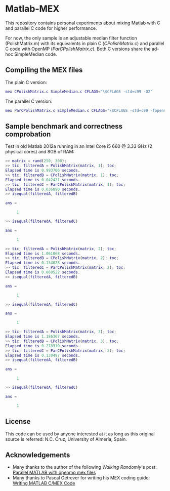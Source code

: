 # Matlab-MEX

This repository contains personal experiments about mixing Matlab with C and parallel C code for higher performance.

For now, the only sample is an adjustable median filter function (PolishMatrix.m) with its equivalents in plain C (_CPolishMatrix.c_) and parallel C code with OpenMP (_ParCPolishMatrix.c_). Both C versions share the ad-hoc SimpleMedian code.

## Compiling the MEX files

The plain C version:

```matlab
mex CPolishMatrix.c SimpleMedian.c CFLAGS="\$CFLAGS -std=c99 -O2"
```

The parallel C version:

```matlab
mex ParCPolishMatrix.c SimpleMedian.c CFLAGS="\$CFLAGS -std=c99 -fopenmp -O2"  LDFLAGS="\$LDFLAGS -fopenmp"
```

## Sample benchmark and correctness comprobation

Test in old Matlab 2012a running in an Intel Core i5 660 @ 3.33 GHz (2 physical cores) and 8GB of RAM:

```matlab
>> matrix = rand(250, 300);
>> tic; filteredA = PolishMatrix(matrix, 1); toc;
Elapsed time is 0.993706 seconds.
>> tic; filteredB = CPolishMatrix(matrix, 1); toc;
Elapsed time is 0.042421 seconds.
>> tic; filteredC = ParCPolishMatrix(matrix, 1); toc;
Elapsed time is 0.036890 seconds.
>> isequal(filteredA, filteredB)

ans =

     1

>> isequal(filteredA, filteredC)

ans =

     1

>> tic; filteredA = PolishMatrix(matrix, 2); toc;
Elapsed time is 1.061068 seconds.
>> tic; filteredB = CPolishMatrix(matrix, 2); toc;
Elapsed time is 0.134028 seconds.
>> tic; filteredC = ParCPolishMatrix(matrix, 2); toc;
Elapsed time is 0.060522 seconds.
>> isequal(filteredA, filteredB)

ans =

     1

>> isequal(filteredA, filteredC)

ans =

     1

>> tic; filteredA = PolishMatrix(matrix, 3); toc;
Elapsed time is 1.186367 seconds.
>> tic; filteredB = CPolishMatrix(matrix, 3); toc;
Elapsed time is 0.278319 seconds.
>> tic; filteredC = ParCPolishMatrix(matrix, 3); toc;
Elapsed time is 0.130497 seconds.
>> isequal(filteredA, filteredB)

ans =

     1

>> isequal(filteredA, filteredC)

ans =

     1

```

## License

This code can be used by anyone interested at it as long as this original source is referred: N.C. Cruz, University of Almería, Spain.

## Acknowledgements

* Many thanks to the author of the following _Walking Randomly_'s post: [Parallel MATLAB with openmp mex files](http://walkingrandomly.com/?p=1795)
* Many thanks to Pascal Getrever for writing his MEX coding guide: [Writing MATLAB C/MEX Code](https://es.mathworks.com/matlabcentral/fileexchange/27151-writing-matlab-c-mex-code?s_tid=prof_contriblnk)

